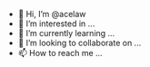 - 👋 Hi, I’m @acelaw
- 👀 I’m interested in ...
- 🌱 I’m currently learning ...
- 💞️ I’m looking to collaborate on ...
- 📫 How to reach me ...

<!---
acelaw/acelaw is a ✨ special ✨ repository because its `README.md` (this file) appears on your GitHub profile.
You can click the Preview link to take a look at your changes.
--->
